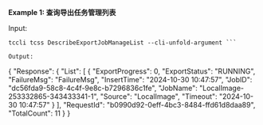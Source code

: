 **Example 1: 查询导出任务管理列表**



Input: 

```
tccli tcss DescribeExportJobManageList --cli-unfold-argument ```

Output: 
```
{
    "Response": {
        "List": [
            {
                "ExportProgress": 0,
                "ExportStatus": "RUNNING",
                "FailureMsg": "FailureMsg",
                "InsertTime": "2024-10-30 10:47:57",
                "JobID": "dc56fda9-58c8-4c4f-9e8c-b7296836c1fe",
                "JobName": "LocalImage-253332865-343433341-1",
                "Source": "LocalImage",
                "Timeout": "2024-10-30 10:47:57"
            }
        ],
        "RequestId": "b0990d92-0eff-4bc3-8484-ffd61d8daa89",
        "TotalCount": 11
    }
}
```

